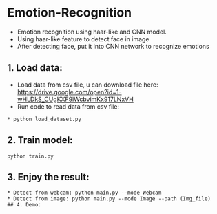 # Emotion-Recognition
- Emotion recognition using haar-like and CNN model.
- Using haar-like feature to detect face in image
- After detecting face, put it into CNN network to recognize emotions

## 1. Load data:
- Load data from csv file, u can download file here: https://drive.google.com/open?id=1-wHLDkS_CUgKXF9lWcbvimKx917LNxVH
- Run code to read data from csv file:
```
* python load_dataset.py
```
## 2. Train model:
```
python train.py
```
## 3. Enjoy the result:
```
* Detect from webcam: python main.py --mode Webcam
* Detect from image: python main.py --mode Image --path (Img_file)
## 4. Demo:
